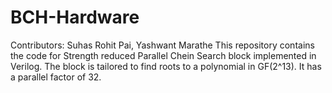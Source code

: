 BCH-Hardware
============

Contributors: Suhas Rohit Pai, Yashwant Marathe
This repository contains the code for Strength reduced Parallel Chein Search block implemented in Verilog. 
The block is tailored to  find roots to a polynomial in GF(2^13). 
It has a parallel factor of 32.
